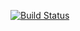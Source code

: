 [![Build Status](https://travis-ci.org/Avsyankaa/Task_3_with_tests.svg?branch=master)](https://travis-ci.org/Avsyankaa/Task_3_with_tests)
